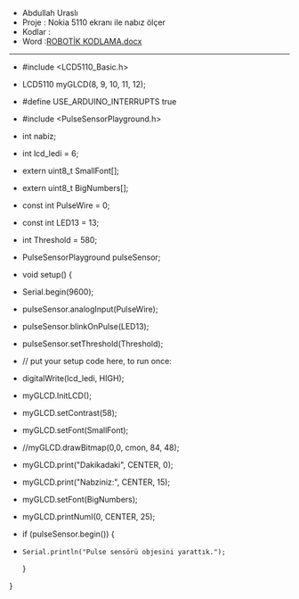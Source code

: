 - Abdullah Uraslı
-  Proje : Nokia 5110 ekranı ile nabız ölçer
-  Kodlar :
-  Word :[ROBOTİK KODLAMA.docx](https://github.com/abdullah1335/abdullah1335/files/11705031/ROBOTIK.KODLAMA.docx)

   
 -----------------------------------------------
 
- #include <LCD5110_Basic.h> 
- LCD5110 myGLCD(8, 9, 10, 11, 12); 
- #define USE_ARDUINO_INTERRUPTS true  
- #include <PulseSensorPlayground.h> 
- int nabiz; 
- int lcd_ledi = 6; 
- extern uint8_t SmallFont[];
- extern uint8_t BigNumbers[]; 
- const int PulseWire = 0; 
- const int LED13 = 13; 
- int Threshold = 580; 
- PulseSensorPlayground pulseSensor; 

- void setup() {
-   Serial.begin(9600);  
-   pulseSensor.analogInput(PulseWire); 
-   pulseSensor.blinkOnPulse(LED13);     
-   pulseSensor.setThreshold(Threshold); 
-   // put your setup code here, to run once:
-   digitalWrite(lcd_ledi, HIGH);
-   myGLCD.InitLCD(); 
-   myGLCD.setContrast(58); 
-   myGLCD.setFont(SmallFont); 
-   //myGLCD.drawBitmap(0,0, cmon, 84, 48);
-   myGLCD.print("Dakikadaki", CENTER, 0);
-   myGLCD.print("Nabziniz:", CENTER, 15); 
-   myGLCD.setFont(BigNumbers); 
-   myGLCD.printNumI(0, CENTER, 25); 
-   if (pulseSensor.begin()) {
-     Serial.println("Pulse sensörü objesini yarattık."); 
  } 

}
